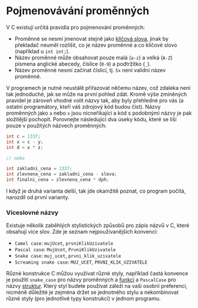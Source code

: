 # Pojmenovávání proměnných
V C existují určitá pravidla pro pojmenování proměnných:
- Proměnné se nesmí jmenovat stejně jako [klíčová slova](../syntaxe.md#klíčová-slova), jinak by
překladač neuměl rozlišit, co je název proměnné a co klíčové slovo (například u `int int;`).
- Název proměnné může obsahovat pouze malá (`a-z`) a velká (`A-Z`) písmena anglické abecedy, číslice
(`0-9`) a podtržítko (`_`).
- Název proměnné nesmí začínat číslicí, tj. `5x` není validní název proměnné.

V programech je nutné neustálě přiřazovat něčemu název, což zdaleka není tak jednoduché, jak se
může na první pohled zdát. Kromě výše zmíněných pravidel je zároveň vhodné volit názvy tak, aby byly
přehledné pro vás (a ostatní programátory, kteří váš zdrojový kód budou číst). Názvy proměnných jako
`a` nebo `x` jsou nicneříkající a kód s podobnými názvy je pak složitější pochopit. Porovnejte
následující dva úseky kódu, které se liší pouze v použitých názvech proměnných:
```c
int c = 1337;
int x = c - y;
int d = x * z;

// nebo

int zakladni_cena = 1337;
int zlevnena_cena = zakladni_cena - sleva;
int finalni_cena = zlevnena_cena * dph;
``` 
I když je druhá varianta delší, tak jde okamžitě poznat, co program počítá, narozdíl od první varianty.

### Víceslovné názvy
Existuje několik zaběhlých stylistických způsobů pro zápis názvů v C, které obsahují více slov. Zde
je seznam nejpoužívanějších konvencí:
- `Camel case`: `mujUcet`, `prvniKlikUzivatele`
- `Pascal case`: `MujUcet`, `PrvniKlikUzivatele`
- `Snake case`: `muj_ucet`, `prvni_klik_uzivatele`
- `Screaming snake case`: `MUJ_UCET`, `PRVNI_KLIK_UZIVATELE`

Různé konstrukce C můžou využívat různé styly, například častá konvence je použití `snake_case`
pro názvy proměnných a [funkcí](../funkce/funkce.md) a `PascalCase` pro názvy [struktur](../struktury/struktury.md).
Který styl budete používat záleží na vaší osobní preferenci, nicméně důležité je zejména držet se
jednotného stylu a nekombinovat různé styly (pro jednotlivé typy konstrukcí) v jednom programu.
